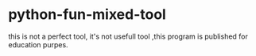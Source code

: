 # python-fun-mixed-tool
this is not a perfect tool, it's not usefull tool ,this program is published for education purpes.
